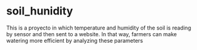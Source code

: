 # soil_hunidity
This is a proyecto in which temperature and humidity of the soil is reading by sensor and then sent to a website. In that way, farmers can make watering more efficient by analyzing these parameters   
